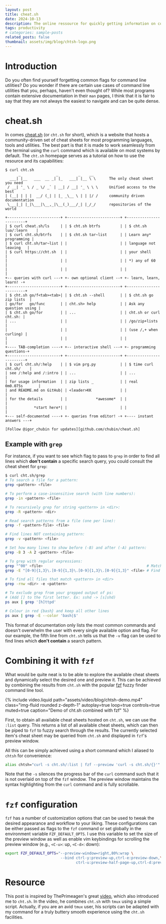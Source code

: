 ```yaml
---
layout: post
title: cheat.sh
date: 2024-10-13
description: The online ressource for quickly getting information on core utilities and languages from anywhere
tags: productivity
# categories: sample-posts
related_posts: false
thumbnail: assets/img/blog/chtsh-logo.png
---
```


# Introduction

Do you often find yourself forgetting common flags for command line utilities?
Do you wonder if there are certain use cases of command line utilities that you, perhaps, haven't even thought of?
While most programs contain extensive documentation in their `man` pages, I think that it is fair to say that they are not always the easiest to navigate and can be quite dense.

# cheat.sh

In comes [cheat.sh](https://www.cht.sh) (or `cht.sh` for short), which is a website that hosts a community-driven set of cheat sheets for most programming languages, tools and utilities.
The best part is that it is made to work seamlessly from the terminal using the `curl` command which is available on most systems by default.
The `cht.sh` homepage serves as a tutorial on how to use the resource and its capabilities:

```text
$ curl cht.sh
      _                _         _    __
  ___| |__   ___  __ _| |_   ___| |__ \ \      The only cheat sheet you need
 / __| '_ \ / _ \/ _` | __| / __| '_ \ \ \     Unified access to the best
| (__| | | |  __/ (_| | |_ _\__ \ | | |/ /     community driven documentation
 \___|_| |_|\___|\__,_|\__(_)___/_| |_/_/      repositories of the world

+------------------------+ +------------------------+ +------------------------+
| $ curl cheat.sh/ls     | | $ cht.sh btrfs         | | $ cht.sh lua/:learn    |
| $ curl cht.sh/btrfs    | | $ cht.sh tar~list      | | Learn any* programming |
| $ curl cht.sh/tar~list | |                        | | language not leaving   |
| $ curl https://cht.sh  | |                        | | your shell             |
|                        | |                        | | *) any of 60           |
|                        | |                        | |                        |
+-- queries with curl ---+ +- own optional client --+ +- learn, learn, learn! -+
+------------------------+ +------------------------+ +------------------------+
| $ cht.sh go/f<tab><tab>| | $ cht.sh --shell       | | $ cht.sh go zip lists  |
| go/for   go/func       | | cht.sh> help           | | Ask any question using |
| $ cht.sh go/for        | | ...                    | | cht.sh or curl cht.sh: |
| ...                    | |                        | | /go/zip+lists          |
|                        | |                        | | (use /,+ when curling) |
|                        | |                        | |                        |
+---- TAB-completion ----+ +-- interactive shell ---+ +- programming questions-+
+------------------------+ +------------------------+ +------------------------+
| $ curl cht.sh/:help    | | $ vim prg.py           | | $ time curl cht.sh/    |
| see /:help and /:intro | | ...                    | | ...                    |
| for usage information  | | zip lists _            | | real    0m0.075s       |
| and README.md on GitHub| | <leader>KK             | |                        |
| for the details        | |             *awesome*  | |                        |
|            *start here*| |                        | |                        |
+--- self-documented ----+ +- queries from editor! -+ +---- instant answers ---+

[Follow @igor_chubin for updates][github.com/chubin/cheat.sh]
```

## Example with `grep`

For instance, if you want to see which flag to pass to `grep` in order to find all lines which **don't contain** a specific search query, you could consult the cheat sheet for `grep`:

```bash
$ curl cht.sh/grep
# To search a file for a pattern:
grep <pattern> <file>

# To perform a case-insensitive search (with line numbers):
grep -in <pattern> <file>

# To recursively grep for string <pattern> in <dir>:
grep -R <pattern> <dir>

# Read search patterns from a file (one per line):
grep -f <pattern-file> <file>

# Find lines NOT containing pattern:
grep -v <pattern> <file>

# Set how many lines to show before (-B) and after (-A) pattern:
grep -B 3 -A 2 <pattern> <file>

# To grep with regular expressions:
grep "^00" <file>                                               # Match lines starting with 00
grep -E "[0-9]{1,3}\.[0-9]{1,3}\.[0-9]{1,3}\.[0-9]{1,3}" <file> # Find IP add

# To find all files that match <pattern> in <dir>
grep -rnw <dir> -e <pattern>

# To exclude grep from your grepped output of ps:
# (Add [] to the first letter. Ex: sshd -> [s]shd)
ps aux | grep '[h]ttpd'

# Colour in red {bash} and keep all other lines
ps aux | grep -E --color 'bash|$'
```

This format of documentation only lists the most common commands and doesn't overwhelm the user with every single available option and flag.
For our example, the fifth line from `cht.sh` tells us that the `-v` flag can be used to find lines which **don't contain** a search pattern.

# Combining it with `fzf`

What would be quite neat is to be able to explore the available cheat sheets and dynamically select the desired one and preview it.
This can be achieved by combining the results from `cht.sh` with the popular [fzf](https://github.com/junegunn/fzf) fuzzy finder command line tool.

{% include video.liquid path="assets/video/blog/chtsh-demo.mp4" class="img-fluid rounded z-depth-1" autoplay=true loop=true controls=true muted=true caption="Demo of cht.sh combined with fzf" %}

First, to obtain all available cheat sheets hosted on `cht.sh`, we can use the `:list` query.
This returns a list of all available cheat sheets, which can then be piped to `fzf` to fuzzy search through the results.
The currently selected item's cheat sheet may be queried from `cht.sh` and displayed in `fzf`'s preview window.

All this can be simply achieved using a short command which I aliased to `chtsh` for convenience:

```bash
alias chtsh="curl -s cht.sh/:list | fzf --preview 'curl -s cht.sh/{}'"
```

Note that the `-s` silences the progress bar of the `curl` command such that it is not overlaid on top of the `fzf` window.
The preview window maintains the syntax highlighting from the `curl` command and is fully scrollable.

# `fzf` configuration

`fzf` has a number of customization options that can be used to tweak the desired appearance and workflow to your liking.
These configurations can be either passed as flags to the `fzf` command or set globally in the environment variable `FZF_DEFAULT_OPTS`.
I use this variable to set the size of the preview window as well as enable vim keybindings for scrolling the preview window (e.g., `<C-u>`: up, `<C-d>`: down):

```sh
export FZF_DEFAULT_OPTS="--preview-window=right,80%:wrap \
                         --bind ctrl-y:preview-up,ctrl-e:preview-down,\
                                ctrl-u:preview-half-page-up,ctrl-d:preview-half-page-down"
```

# Resource

This post is inspired by ThePrimeagen's great [video](https://www.youtube.com/watch?v=hJzqEAf2U4I), which also introduced me to `cht.sh`.
In the video, he combines `cht.sh` with `tmux` using a simple script.
Actually, if you are an avid `tmux` user, his scripts can be adapted with my command for a truly buttery smooth experience using the `cht.sh` facilities.
